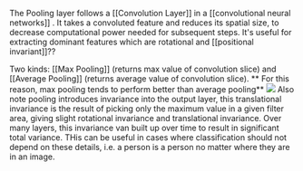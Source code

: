 The Pooling layer follows a [[Convolution Layer]] in a [[convolutional neural networks]] . It takes a convoluted feature and reduces its spatial size, to decrease computational power needed for subsequent steps. It's useful for extracting dominant features which are rotational and [[positional invariant]]??

Two kinds: [[Max Pooling]] (returns max value of convolution slice) and [[Average Pooling]] (returns average value of convolution slice). ** For this reason, max pooling tends to perform better than average pooling**
<img src="https://miro.medium.com/max/1000/1*KQIEqhxzICU7thjaQBfPBQ.png">
Also note pooling introduces invariance into the output layer, this translational invariance is the result of picking only the maximum value in a given filter area, giving slight rotational invariance and translational invariance. Over many layers, this invariance van built up over time to result in significant total variance. THis can be useful in cases where classification should not depend on these details, i.e. a person is a person no matter where they are in an image. 